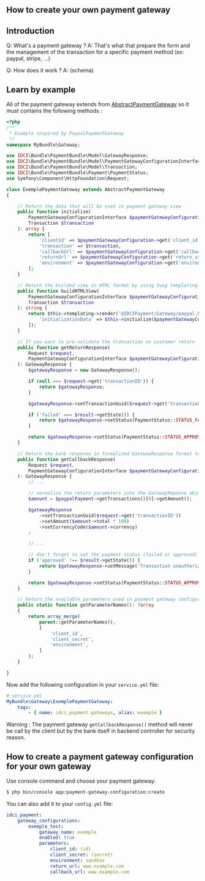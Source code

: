 How to create your own payment gateway
--------------------------------------

## Introduction

Q: What's a payment gateway ?
A: That's what that prepare the form and the management of the transaction for a specific payment method (ex: paypal, stripe, ...)

Q: How does it work ?
A: (schema)

## Learn by example

All of the payment gateway extends from [AbstractPaymentGateway](../../Gateway/AbstractPaymentGateway.php) so it must contains the following methods :

```php
<?php
/**
 * Example inspired by PaypalPaymentGateway
 */
namespace MyBundle\Gateway;

use IDCI\Bundle\PaymentBundle\Model\GatewayResponse;
use IDCI\Bundle\PaymentBundle\Model\PaymentGatewayConfigurationInterface;
use IDCI\Bundle\PaymentBundle\Model\Transaction;
use IDCI\Bundle\PaymentBundle\Payment\PaymentStatus;
use Symfony\Component\HttpFoundation\Request;

class ExemplePaymentGateway extends AbstractPaymentGateway
{

    // Return the data that will be used in payment gateway view
    public function initialize(
        PaymentGatewayConfigurationInterface $paymentGatewayConfiguration,
        Transaction $transaction
    ): array {
        return [
            'clientId' => $paymentGatewayConfiguration->get('client_id'),
            'transaction' => $transaction,
            'callbackUrl' => $paymentGatewayConfiguration->get('callback_url'),
            'returnUrl' => $paymentGatewayConfiguration->get('return_url'),
            'environment' => $paymentGatewayConfiguration->get('environment'),
        ];
    }

    // Return the builded view in HTML format by using twig templating
    public function buildHTMLView(
        PaymentGatewayConfigurationInterface $paymentGatewayConfiguration,
        Transaction $transaction
    ): string {
        return $this->templating->render('@IDCIPayment/Gateway/paypal.html.twig', [
            'initializationData' => $this->initialize($paymentGatewayConfiguration, $transaction),
        ]);
    }

    // If you want to pre-validate the transaction on customer return
    public function getReturnResponse(
        Request $request,
        PaymentGatewayConfigurationInterface $paymentGatewayConfiguration
    ): GatewayResponse {
        $gatewayResponse = new GatewayResponse();

        if (null === $request->get('transactionID')) {
            return $gatewayResponse;
        }

        $gatewayResponse->setTransactionUuid($request->get('transactionID'));

        if ('failed' === $result->getState()) {
            return $gatewayResponse->setStatus(PaymentStatus::STATUS_FAILED);
        }

        return $gatewayResponse->setStatus(PaymentStatus::STATUS_APPROVED);
    }

    // Return the bank response in formalized GatewayResponse format to let PaymentContext verify that the transaction is correct
    public function getCallbackResponse(
        Request $request,
        PaymentGatewayConfigurationInterface $paymentGatewayConfiguration
    ): GatewayResponse {
        // ...

        // normalize the return parameters into the GatewayReponse object
        $amount = $paypalPayment->getTransactions()[0]->getAmount();

        $gatewayResponse
            ->setTransactionUuid($request->get('transactionID'))
            ->setAmount($amount->total * 100)
            ->setCurrencyCode($amount->currency)
        ;

        // ...

        // don't forget to set the payment status (failed or approved)
        if ('approved' !== $result->getState()) {
            return $gatewayResponse->setMessage('Transaction unauthorized');
        }

        return $gatewayResponse->setStatus(PaymentStatus::STATUS_APPROVED);
    }

    // Return the available parameters used in payment gateway configuration commands and configuration file
    public static function getParameterNames(): ?array
    {
        return array_merge(
            parent::getParameterNames(),
            [
                'client_id',
                'client_secret',
                'environment',
            ]
        );
    }

}
```

Now add the following configuration in your ```service.yml``` file:

```yml
# service.yml
MyBundle\Gateway\ExemplePaymentGateway:
    tags:
        - { name: idci_payment.gateways, alias: exemple }
```

Warning : The payment gateway ```getCallbackResponse()``` method will never be call by the client but by the bank itself in backend controller for security reason.

## How to create a payment gateway configuration for your own gateway

Use console command and choose your payment gateway:

```bash
$ php bin/console app:payment-gateway-configuration:create
```

You can also add it to your ```config.yml``` file:

```yml
idci_payment:
    gateway_configurations:
        exemple_test:
            gateway_name: exemple
            enabled: true
            parameters:
                client_id: (id)
                client_secret: (secret)
                environment: sandbox
                return_url: www.example.com
                callback_url: www.example.com
```
